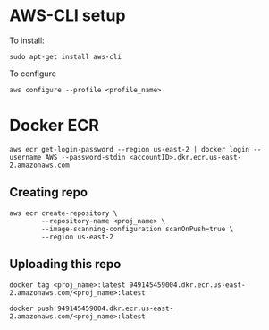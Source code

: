 # AWS-CLI setup

To install: 

```sudo apt-get install aws-cli```

To configure

```aws configure --profile <profile_name>```

# Docker ECR 

```aws ecr get-login-password --region us-east-2 | docker login --username AWS --password-stdin <accountID>.dkr.ecr.us-east-2.amazonaws.com```

## Creating repo
```
aws ecr create-repository \
        --repository-name <proj_name> \
        --image-scanning-configuration scanOnPush=true \
        --region us-east-2
```
## Uploading this repo

```
docker tag <proj_name>:latest 949145459004.dkr.ecr.us-east-2.amazonaws.com/<proj_name>:latest

docker push 949145459004.dkr.ecr.us-east-2.amazonaws.com/<proj_name>:latest
```
